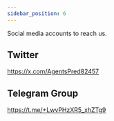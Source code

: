 ```yaml
---
sidebar_position: 6
---
```


Social media accounts to reach us.

## Twitter
https://x.com/AgentsPred82457

## Telegram Group
https://t.me/+LwvPHzXR5_xhZTg9
